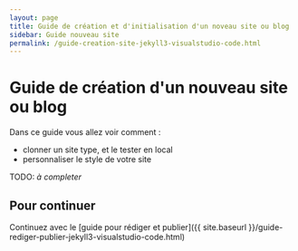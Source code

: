 ```yaml
---
layout: page
title: Guide de création et d'initialisation d'un noveau site ou blog
sidebar: Guide nouveau site
permalink: /guide-creation-site-jekyll3-visualstudio-code.html
---
```

# Guide de création d'un nouveau site ou blog

Dans ce guide vous allez voir comment :

- clonner un site type, et le tester en local
- personnaliser le style de votre site

TODO: _à completer_

## Pour continuer

Continuez avec le [guide pour rédiger et publier]({{ site.baseurl }}/guide-rediger-publier-jekyll3-visualstudio-code.html)

